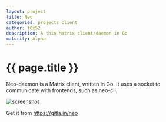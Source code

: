 ```yaml
---
layout: project
title: Neo
categories: projects client
author: f0x52
description: A thin Matrix client/daemon in Go
maturity: Alpha
---
```


# {{ page.title }}

Neo-daemon is a Matrix client, written in Go.
It uses a socket to communicate with frontends, such as neo-cli.

![screenshot](https://f.0x52.eu/neo-cli.png)

Get it from https://gitla.in/neo
